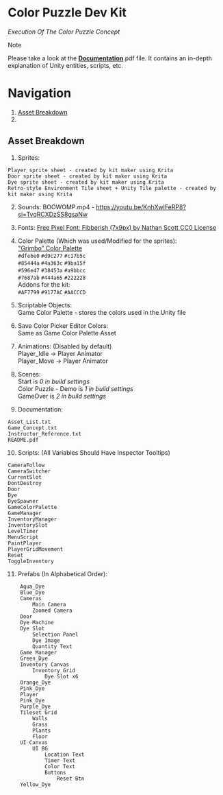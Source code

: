 # Color Puzzle Dev Kit
_Execution Of The Color Puzzle Concept_

> [!NOTE]
> Please take a look at the [**Documentation**]([url](https://github.com/Kamjam/Color-Puzzle-Dev-Kit/tree/main/Color%20Puzzle%20Dev%20Kit/Assets/Documentation/Color%20Puzzle%20-%20READ%20ME%20with%20Images%20%20Folder)).pdf file. It contains an in-depth explanation of Unity entities, scripts, etc.

# Navigation
1. [Asset Breakdown](#Asset-Breakdown)
2. 

## Asset Breakdown
1. Sprites:
```
Player sprite sheet - created by kit maker using Krita
Door sprite sheet - created by kit maker using Krita
Dye sprite sheet - created by kit maker using Krita
Retro-style Environment Tile sheet + Unity Tile palette - created by kit maker using Krita
```

2. Sounds: BOOWOMP.mp4 - https://youtu.be/KnhXwlFeRP8?si=TvqRCXDzSS8gsaNw

3. Fonts: [Free Pixel Font: Fibberish (7x9px) by Nathan Scott CC0 License](https://caffinate.itch.io/fibberish)

4. Color Palette (Which was used/Modified for the sprites): <br/>
["Grimbo” Color Palette](https://lospec.com/palette-list/grimbo) <br/>
`#dfe6e0` `#d9c277` `#c17b5c` <br/>
`#85444a` `#4a363c` `#9ba15f` <br/>
`#596e47` `#38453a` `#a9bbcc` <br/>
`#7687ab` `#444a65` `#222228` <br/>
Addons for the kit: <br/>
`#AF7799` `#9177AC` `#AACCCD`

6. Scriptable Objects: <br/>
Game Color Palette - stores the colors used in the Unity file

7. Save Color Picker Editor Colors: <br/>
 Same as Game Color Palette Asset

8. Animations: (Disabled by default) <br/>
Player_Idle -> Player Animator <br/>
Player_Move -> Player Animator

9. Scenes: <br/>
Start is _0 in build settings_ <br/>
Color Puzzle - Demo is  _1 in build settings_ <br/>
GameOver is _2 in build settings_

10. Documentation: <br/>
```
Asset_List.txt
Game_Concept.txt
Instructor_Reference.txt
README.pdf
```

10. Scripts: (All Variables Should Have Inspector Tooltips) <br/>
```
CameraFollow
CameraSwitcher
CurrentSlot
DontDestroy
Door
Dye
DyeSpawner
GameColorPalette
GameManager
InventoryManager
InventorySlot
LevelTimer
MenuScript
PaintPlayer
PlayerGridMovement
Reset
ToggleInventory  
```

11. Prefabs (In Alphabetical Order):
```
    Aqua_Dye
    Blue_Dye
    Cameras
        Main Camera
        Zoomed Camera
    Door
    Dye Machine
    Dye Slot
        Selection Panel
        Dye Image
        Quantity Text
    Game Manager
    Green_Dye
    Inventory Canvas
        Inventory Grid
            Dye Slot x6
    Orange_Dye
    Pink_Dye
    Player
    Pink_Dye
    Purple_Dye
    Tileset Grid
        Walls
        Grass
        Plants
        Floor
    UI Canvas
        UI BG
            Location Text
            Timer Text
            Color Text
            Buttons
                Reset Btn
    Yellow_Dye
```
